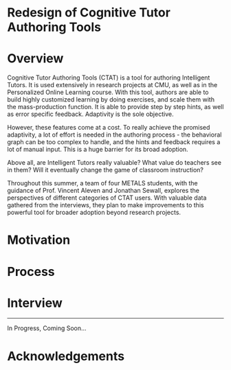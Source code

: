 Redesign of Cognitive Tutor Authoring Tools
===

# Overview
Cognitive Tutor Authoring Tools (CTAT) is a tool for authoring Intelligent Tutors. It is used extensively in research projects at CMU, as well as in the Personalized Online Learning course. With this tool, authors are able to build highly customized learning by doing exercises, and scale them with the mass-production function. It is able to provide step by step hints, as well as error specific feedback. Adaptivity is the sole objective.

However, these features come at a cost. To really achieve the promised adaptivity, a lot of effort is needed in the authoring process - the behavioral graph can be too complex to handle, and the hints and feedback requires a lot of manual input. This is a huge barrier for its broad adoption.

Above all, are Intelligent Tutors really valuable? What value do teachers see in them? Will it eventually change the game of classroom instruction?

Throughout this summer, a team of four METALS students, with the guidance of Prof. Vincent Aleven and Jonathan Sewall, explores the perspectives of different categories of CTAT users. With valuable data gathered from the interviews, they plan to make improvements to this powerful tool for broader adoption beyond research projects.

# Motivation

# Process

# Interview

---
In Progress, Coming Soon...

# Acknowledgements
